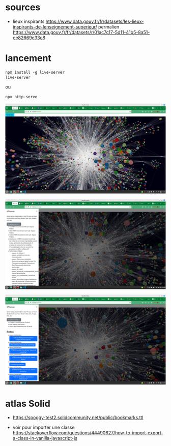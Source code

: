 # sources

- lieux inspirants https://www.data.gouv.fr/fr/datasets/les-lieux-inspirants-de-lenseignement-superieur/ permalien https://www.data.gouv.fr/fr/datasets/r/01ac7c17-5d11-41b5-8a51-ee82669e33c8

# lancement

```
npm install -g live-server
live-server
```

ou

```
npx http-serve

```

![global](/images/global.png)

![details](/images/details.png)

![retro](/images/retro.png)

# atlas Solid

- https://spoggy-test2.solidcommunity.net/public/bookmarks.ttl

- voir pour importer une classe
  https://stackoverflow.com/questions/44490627/how-to-import-export-a-class-in-vanilla-javascript-js
